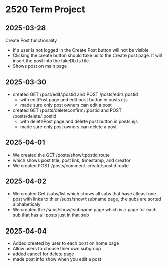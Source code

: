 # 2520 Term Project

## 2025-03-28

Create Post functionality

- If a user is not logged in the Create Post button will not be visible
- Clicking the create button should take us to the Create post page. It will insert the post into the fakeDb.ts file.
- Shows post on main page

## 2025-03-30

- created GET /post/edit/:postid and POST /posts/edit/:postid
    -  with editPost page and edit post button in posts.ejs
    - made sure only post owners can edit a post
- created GET /posts/deleteconfirm/:postid and POST /posts/delete/:postid
    - with deletePost page and delete post button in posts.ejs
    - made sure only post owners can delete a post

## 2025-04-01

- We created the GET /posts/show/:postid route
- which shows post title, post link, timestamp, and creator
- We created POST /posts/comment-create/:postid route

## 2025-04-02

- We created Get /subs/list which shows all subs that have atleast one post with links to thier /subs/show/:subname page, the subs are sorted alphabeticaly
- We created the /subs/show/:subname page which is a page for each sub that has all posts just in that sub

## 2025-04-04

- Added created by user to each post on home page
- Allow users to choose thier own subgroup
- added cancel for delete page 
- made post info show when you edit a post